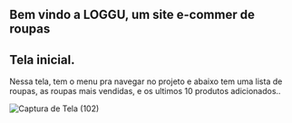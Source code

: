 ## Bem vindo a LOGGU, um site e-commer de roupas

## Tela inicial.
<p>Nessa tela, tem o menu pra navegar no projeto e abaixo tem uma lista de roupas, as roupas mais vendidas, e os ultimos 10 produtos adicionados..</p>

![Captura de Tela (102)](https://github.com/sergiohrodrigues/e-commerce/assets/86135798/0c1848d2-9400-41d4-8ca0-e55a17074189)
